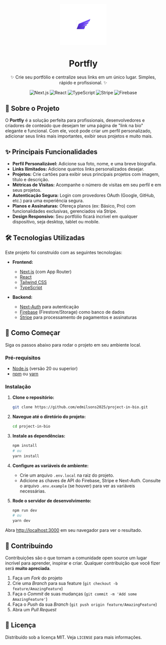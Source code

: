 <p align="center">
  <img src="public/only_logo.png" alt="Portfly Logo" width="150">
</p>

<h1 align="center">
  Portfly
</h1>

<p align="center">
  ✨ Crie seu portfólio e centralize seus links em um único lugar. Simples, rápido e profissional. ✨
</p>

<p align="center">
  <img src="https://img.shields.io/badge/Next.js-15.0.2-black?style=for-the-badge&logo=next.js" alt="Next.js">
  <img src="https://img.shields.io/badge/React-19.0.0-blue?style=for-the-badge&logo=react" alt="React">
  <img src="https://img.shields.io/badge/TypeScript-5-blue?style=for-the-badge&logo=typescript" alt="TypeScript">
  <img src="https://img.shields.io/badge/Stripe-blueviolet?style=for-the-badge&logo=stripe" alt="Stripe">
  <img src="https://img.shields.io/badge/Firebase-ffca28?style=for-the-badge&logo=firebase" alt="Firebase">
</p>

## 🚀 Sobre o Projeto

O **Portfly** é a solução perfeita para profissionais, desenvolvedores e criadores de conteúdo que desejam ter uma página de "link na bio" elegante e funcional. Com ele, você pode criar um perfil personalizado, adicionar seus links mais importantes, exibir seus projetos e muito mais.

## ✨ Principais Funcionalidades

- **Perfil Personalizável:** Adicione sua foto, nome, e uma breve biografia.
- **Links Ilimitados:** Adicione quantos links personalizados desejar.
- **Projetos:** Crie cartões para exibir seus principais projetos com imagem, título e descrição.
- **Métricas de Visitas:** Acompanhe o número de visitas em seu perfil e em seus projetos.
- **Autenticação Segura:** Login com provedores OAuth (Google, GitHub, etc.) para uma experiência segura.
- **Planos e Assinaturas:** Ofereça planos (ex: Básico, Pro) com funcionalidades exclusivas, gerenciados via Stripe.
- **Design Responsivo:** Seu portfólio ficará incrível em qualquer dispositivo, seja desktop, tablet ou mobile.

## 🛠️ Tecnologias Utilizadas

Este projeto foi construído com as seguintes tecnologias:

- **Frontend:**
  - [Next.js](https://nextjs.org/) (com App Router)
  - [React](https://react.dev/)
  - [Tailwind CSS](https://tailwindcss.com/)
  - [TypeScript](https://www.typescriptlang.org/)

- **Backend:**
  - [Next-Auth](https://next-auth.js.org/) para autenticação
  - [Firebase](https://firebase.google.com/) (Firestore/Storage) como banco de dados
  - [Stripe](https://stripe.com/) para processamento de pagamentos e assinaturas

## 🏁 Como Começar

Siga os passos abaixo para rodar o projeto em seu ambiente local.

### Pré-requisitos

- [Node.js](https://nodejs.org/en/) (versão 20 ou superior)
- [npm](https://www.npmjs.com/) ou [yarn](https://yarnpkg.com/)

### Instalação

1. **Clone o repositório:**

   ```bash
   git clone https://github.com/edmilsons2025/project-in-bio.git
   ```

2. **Navegue até o diretório do projeto:**

   ```bash
   cd project-in-bio
   ```

3. **Instale as dependências:**

   ```bash
   npm install
   # ou
   yarn install
   ```

4. **Configure as variáveis de ambiente:**
   - Crie um arquivo `.env.local` na raiz do projeto.
   - Adicione as chaves de API do Firebase, Stripe e Next-Auth. Consulte o arquivo `.env.example` (se houver) para ver as variáveis necessárias.

5. **Rode o servidor de desenvolvimento:**
   ```bash
   npm run dev
   # ou
   yarn dev
   ```

Abra [http://localhost:3000](http://localhost:3000) em seu navegador para ver o resultado.

## 🤝 Contribuindo

Contribuições são o que tornam a comunidade open source um lugar incrível para aprender, inspirar e criar. Qualquer contribuição que você fizer será **muito apreciada**.

1. Faça um _Fork_ do projeto
2. Crie uma _Branch_ para sua feature (`git checkout -b feature/AmazingFeature`)
3. Faça o _Commit_ de suas mudanças (`git commit -m 'Add some AmazingFeature'`)
4. Faça o _Push_ da sua _Branch_ (`git push origin feature/AmazingFeature`)
5. Abra um _Pull Request_

## 📄 Licença

Distribuído sob a licença MIT. Veja `LICENSE` para mais informações.
